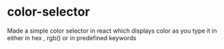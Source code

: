 # color-selector
Made a simple color selector in react which displays color as you type it in either in hex , rgb() or in predefined keywords
